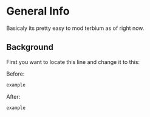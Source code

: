 # General Info

Basicaly its pretty easy to mod terbium as of right now.

## Background

First you want to locate this line and change it to this:

Before:
```js
example
```

After:
```js
example
```